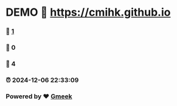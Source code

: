 # DEMO :link: https://cmihk.github.io 
### :page_facing_up: [1](https://cmihk.github.io/tag.html) 
### :speech_balloon: 0 
### :hibiscus: 4 
### :alarm_clock: 2024-12-06 22:33:09 
### Powered by :heart: [Gmeek](https://github.com/Meekdai/Gmeek)
